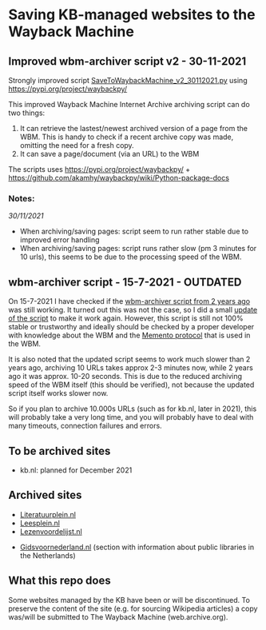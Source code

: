 # Saving KB-managed websites to the Wayback Machine

## Improved wbm-archiver script v2 - 30-11-2021
Strongly improved script [SaveToWaybackMachine_v2_30112021.py]() using https://pypi.org/project/waybackpy/ 

This improved Wayback Machine Internet Archive archiving script can do two things:
1) It can retrieve the lastest/newest archived version of a page from the WBM. This is handy to check if a recent archive copy was made, omitting the need for a fresh copy.
2) It can save a page/document (via an URL) to the WBM 

The scripts uses https://pypi.org/project/waybackpy/ + https://github.com/akamhy/waybackpy/wiki/Python-package-docs

### Notes:
*30/11/2021*
* When archiving/saving pages: script seem to run rather stable due to improved error handling
* When archiving/saving pages: script runs rather slow  (pm 3 minutes for 10 urls), this seems to be due to the
  processing speed of the WBM.

## wbm-archiver script - 15-7-2021 - OUTDATED
On 15-7-2021 I have checked if the [wbm-archiver script from 2 years ago](Literatuurplein/scripts/wbm-archiver/SaveLiteratuurpleinToWaybackMachine.py) was still working. It turned out this was not the case, so I did a small [update of the script](wbm-archiver_15072021/SaveToWaybackMachine.py) to make it work again. However, this script is still not 100% stable or trustworthy and ideally should be checked by a proper developer with knowledge about the WBM and the [Memento protocol](http://mementoweb.org/guide/rfc/) that is used in the WBM. 

It is also noted that the updated script seems to work much slower than 2 years ago, archiving 10 URLs takes approx 2-3 minutes now, while 2 years ago it was approx. 10-20 seconds. This is due to the reduced archiving speed of the WBM itself (this should be verified), not because the updated script itself works slower now. 

So if you plan to archive 10.000s URLs (such as for kb.nl, later in 2021), this will probably take a very long time, and you will probably have to deal with many timeouts, connection failures and errors.

## To be archived sites
* kb.nl: planned for December 2021

## Archived sites 
* [Literatuurplein.nl](https://github.com/ookgezellig/SaveToWaybackMachine/tree/master/Literatuurplein)
* [Leesplein.nl](https://github.com/ookgezellig/SaveToWaybackMachine/tree/master/Leesplein)
* [Lezenvoordelijst.nl](https://github.com/ookgezellig/SaveToWaybackMachine/tree/master/LezenVoorDeLijst)
<!--* [Literaireprijzen.nl](https://github.com/ookgezellig/SaveToWaybackMachine/tree/master/LiterairePrijzennl)-->
* [Gidsvoornederland.nl](https://www.gidsvoornederland.nl/werken-met-gids/meerwaarde-voor-bibliotheken/bibliotheken-in-nederland) (section with information about public libraries in the Netherlands)

## What this repo does
Some websites managed by the KB have been or will be discontinued. To preserve the content of the site (e.g. for sourcing Wikipedia articles) a copy was/will be submitted to The Wayback Machine (web.archive.org).
